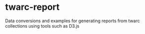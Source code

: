 # twarc-report
Data conversions and examples for generating reports from twarc collections using tools such as D3.js
